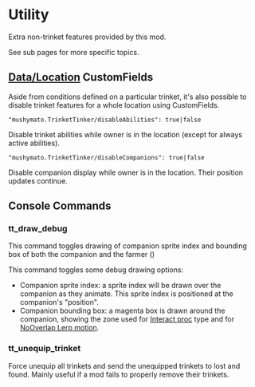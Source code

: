 # Utility

Extra non-trinket features provided by this mod.

See sub pages for more specific topics.

## [Data/Location](https://stardewvalleywiki.com/Modding:Location_data) CustomFields

Aside from conditions defined on a particular trinket, it's also possible to disable trinket features for a whole location using CustomFields.

```
"mushymato.TrinketTinker/disableAbilities": true|false
```
Disable trinket abilities while owner is in the location (except for always active abilities).

```
"mushymato.TrinketTinker/disableCompanions": true|false
```
Disable companion display while owner is in the location. Their position updates continue.

## Console Commands


### tt_draw_debug

This command toggles drawing of companion sprite index and bounding box of both the companion and the farmer ()

This command toggles some debug drawing options:
- Companion sprite index: a sprite index will be drawn over the companion as they animate. This sprite index is positioned at the companion's "position".
- Companion bounding box: a magenta box is drawn around the companion, showing the zone used for [Interact proc](4.0-Ability.md) type and for [NoOverlap Lerp motion](3.z.000-Lerp.md).

### tt_unequip_trinket

Force unequip all trinkets and send the unequipped trinkets to lost and found. Mainly useful if a mod fails to properly remove their trinkets.
